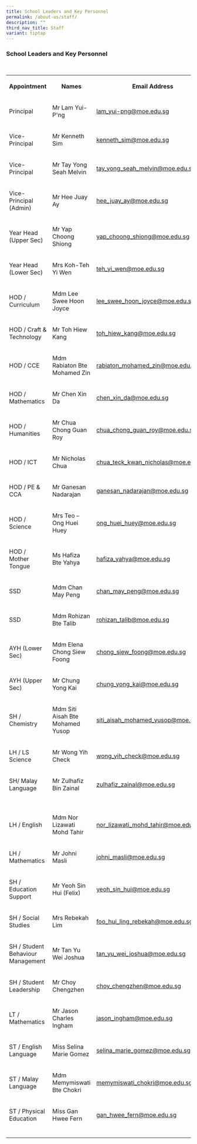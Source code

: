 ```yaml
---
title: School Leaders and Key Personnel
permalink: /about-us/staff/
description: ""
third_nav_title: Staff
variant: tiptap
---
```

<h3><strong>School Leaders and Key Personnel</strong></h3>
<table style="width: 0px">
<colgroup></colgroup>
<tbody>
<tr></tr>
</tbody>
</table>
<table style="width: 0px">
<colgroup></colgroup>
<tbody>
<tr></tr>
</tbody>
</table>
<table style="minWidth: 75px">
<colgroup>
<col>
<col>
<col>
</colgroup>
<tbody>
<tr>
<th rowspan="1" colspan="1">
<p>Appointment</p>
</th>
<th rowspan="1" colspan="1">
<p>Names</p>
</th>
<th rowspan="1" colspan="1">
<p>Email Address</p>
</th>
</tr>
<tr>
<td rowspan="1" colspan="1">
<p>Principal</p>
</td>
<td rowspan="1" colspan="1">
<p>Mr Lam Yui-P'ng</p>
</td>
<td rowspan="1" colspan="1">
<p><a href="mailto:lam_yui-png@moe.edu.sg" rel="noopener noreferrer nofollow" target="_blank">lam_yui-png@moe.edu.sg</a>
</p>
</td>
</tr>
<tr>
<td rowspan="1" colspan="1">
<p>Vice-Principal</p>
</td>
<td rowspan="1" colspan="1">
<p>Mr Kenneth Sim</p>
</td>
<td rowspan="1" colspan="1">
<p><a href="mailto:kenneth_sim@moe.edu.sg" rel="noopener noreferrer nofollow" target="_blank">kenneth_sim@moe.edu.sg</a>
</p>
</td>
</tr>
<tr>
<td rowspan="1" colspan="1">
<p>Vice-Principal</p>
</td>
<td rowspan="1" colspan="1">
<p>Mr Tay Yong Seah Melvin</p>
</td>
<td rowspan="1" colspan="1">
<p><a href="mailto:tay_yong_seah_melvin@moe.edu.sg" rel="noopener noreferrer nofollow" target="_blank">tay_yong_seah_melvin@moe.edu.sg</a>
</p>
</td>
</tr>
<tr>
<td rowspan="1" colspan="1">
<p>Vice-Principal (Admin)</p>
</td>
<td rowspan="1" colspan="1">
<p>Mr Hee Juay Ay</p>
</td>
<td rowspan="1" colspan="1">
<p><a href="mailto:hee_juay_ay@moe.edu.sg" rel="noopener noreferrer nofollow" target="_blank">hee_juay_ay@moe.edu.sg</a>
</p>
</td>
</tr>
<tr>
<td rowspan="1" colspan="1">
<p>Year Head (Upper Sec)</p>
</td>
<td rowspan="1" colspan="1">
<p>Mr Yap Choong Shiong</p>
</td>
<td rowspan="1" colspan="1">
<p><a href="mailto:yap_choong_shiong@moe.edu.sg" rel="noopener noreferrer nofollow" target="_blank">yap_choong_shiong@moe.edu.sg</a>
</p>
</td>
</tr>
<tr>
<td rowspan="1" colspan="1">
<p>Year Head (Lower Sec)</p>
</td>
<td rowspan="1" colspan="1">
<p>Mrs Koh-Teh Yi Wen</p>
</td>
<td rowspan="1" colspan="1">
<p><a href="mailto:teh_yi_wen@moe.edu.sg" rel="noopener noreferrer nofollow" target="_blank">teh_yi_wen@moe.edu.sg</a>
</p>
</td>
</tr>
<tr>
<td rowspan="1" colspan="1">
<p>HOD / Curriculum</p>
</td>
<td rowspan="1" colspan="1">
<p>Mdm Lee Swee Hoon Joyce</p>
</td>
<td rowspan="1" colspan="1">
<p><a href="mailto:lee_swee_hoon_joyce@moe.edu." rel="noopener noreferrer nofollow" target="_blank">lee_swee_hoon_joyce@moe.edu.sg</a>
</p>
</td>
</tr>
<tr>
<td rowspan="1" colspan="1">
<p>HOD / Craft &amp; Technology</p>
</td>
<td rowspan="1" colspan="1">
<p>Mr Toh Hiew Kang</p>
</td>
<td rowspan="1" colspan="1">
<p><a href="mailto:toh_hiew_kang@moe.edu.sg" rel="noopener noreferrer nofollow" target="_blank">toh_hiew_kang@moe.edu.sg</a>
</p>
</td>
</tr>
<tr>
<td rowspan="1" colspan="1">
<p>HOD / CCE</p>
</td>
<td rowspan="1" colspan="1">
<p>Mdm Rabiaton Bte Mohamed Zin</p>
</td>
<td rowspan="1" colspan="1">
<p><a href="mailto:rabiaton_mohamed_zin@moe.edu.sg" rel="noopener noreferrer nofollow" target="_blank">rabiaton_mohamed_zin@moe.edu.sg</a>
</p>
</td>
</tr>
<tr>
<td rowspan="1" colspan="1">
<p>HOD / Mathematics</p>
</td>
<td rowspan="1" colspan="1">
<p>Mr Chen Xin Da</p>
</td>
<td rowspan="1" colspan="1">
<p><a href="mailto:chen_xin_da@moe.edu.sg" rel="noopener noreferrer nofollow" target="_blank">chen_xin_da@moe.edu.sg</a>
</p>
</td>
</tr>
<tr>
<td rowspan="1" colspan="1">
<p>HOD / Humanities</p>
</td>
<td rowspan="1" colspan="1">
<p>Mr Chua Chong Guan Roy</p>
</td>
<td rowspan="1" colspan="1">
<p><a href="mailto:chua_chong_guan_roy@moe.edu.sg" rel="noopener noreferrer nofollow" target="_blank">chua_chong_guan_roy@moe.edu.sg</a>
</p>
</td>
</tr>
<tr>
<td rowspan="1" colspan="1">
<p>HOD / ICT</p>
</td>
<td rowspan="1" colspan="1">
<p>Mr Nicholas Chua</p>
</td>
<td rowspan="1" colspan="1">
<p><a href="mailto:chua_teck_kwan_nicholas@moe.edu.sg" rel="noopener noreferrer nofollow" target="_blank">chua_teck_kwan_nicholas@moe.edu.sg</a>
</p>
</td>
</tr>
<tr>
<td rowspan="1" colspan="1">
<p>HOD / PE &amp; CCA</p>
</td>
<td rowspan="1" colspan="1">
<p>Mr Ganesan Nadarajan</p>
</td>
<td rowspan="1" colspan="1">
<p><a href="mailto:ganesan_nadarajan@moe.edu.sg" rel="noopener noreferrer nofollow" target="_blank">ganesan_nadarajan@moe.edu.sg</a>
</p>
</td>
</tr>
<tr>
<td rowspan="1" colspan="1">
<p>HOD / Science</p>
</td>
<td rowspan="1" colspan="1">
<p>Mrs Teo – Ong Huei Huey</p>
</td>
<td rowspan="1" colspan="1">
<p><a href="mailto:ong_huei_huey@moe.edu.sg" rel="noopener noreferrer nofollow" target="_blank">ong_huei_huey@moe.edu.sg</a>
</p>
</td>
</tr>
<tr>
<td rowspan="1" colspan="1">
<p>HOD / Mother Tongue</p>
</td>
<td rowspan="1" colspan="1">
<p>Ms Hafiza Bte Yahya</p>
</td>
<td rowspan="1" colspan="1">
<p><a href="mailto:hafiza_yahya@moe.edu.sg" rel="noopener noreferrer nofollow" target="_blank">hafiza_yahya@moe.edu.sg</a>
</p>
</td>
</tr>
<tr>
<td rowspan="1" colspan="1">
<p>SSD</p>
</td>
<td rowspan="1" colspan="1">
<p>Mdm Chan May Peng</p>
</td>
<td rowspan="1" colspan="1">
<p><a href="mailto:chan_may_peng@moe.edu.sg" rel="noopener noreferrer nofollow" target="_blank">chan_may_peng@moe.edu.sg</a>
</p>
</td>
</tr>
<tr>
<td rowspan="1" colspan="1">
<p>SSD</p>
</td>
<td rowspan="1" colspan="1">
<p>Mdm Rohizan Bte Talib</p>
</td>
<td rowspan="1" colspan="1">
<p><a href="mailto:rohizan_talib@moe.edu.sg" rel="noopener noreferrer nofollow" target="_blank">rohizan_talib@moe.edu.sg</a>
</p>
</td>
</tr>
<tr>
<td rowspan="1" colspan="1">
<p>AYH (Lower Sec)</p>
</td>
<td rowspan="1" colspan="1">
<p>Mdm Elena Chong Siew Foong</p>
</td>
<td rowspan="1" colspan="1">
<p><a href="mailto:chong_siew_foong@moe.edu.sg" rel="noopener noreferrer nofollow" target="_blank">chong_siew_foong@moe.edu.sg</a>
</p>
</td>
</tr>
<tr>
<td rowspan="1" colspan="1">
<p>AYH (Upper Sec)</p>
</td>
<td rowspan="1" colspan="1">
<p>Mr Chung Yong Kai</p>
</td>
<td rowspan="1" colspan="1">
<p><a href="mailto:chung_yong_kai@moe.edu.sg" rel="noopener noreferrer nofollow" target="_blank">chung_yong_kai@moe.edu.sg</a>
</p>
</td>
</tr>
<tr>
<td rowspan="1" colspan="1">
<p>SH / Chemistry</p>
</td>
<td rowspan="1" colspan="1">
<p>Mdm Siti Aisah Bte Mohamed Yusop</p>
</td>
<td rowspan="1" colspan="1">
<p><a href="mailto:siti_aisah_mohamed_yusop@moe.edu.sg" rel="noopener noreferrer nofollow" target="_blank">siti_aisah_mohamed_yusop@moe.edu.sg</a>
</p>
</td>
</tr>
<tr>
<td rowspan="1" colspan="1">
<p>LH / LS Science</p>
</td>
<td rowspan="1" colspan="1">
<p>Mr Wong Yih Check</p>
</td>
<td rowspan="1" colspan="1">
<p><a href="mailto:wong_yih_check@moe.edu.sg" rel="noopener noreferrer nofollow" target="_blank">wong_yih_check@moe.edu.sg</a>
</p>
</td>
</tr>
<tr>
<td rowspan="1" colspan="1">
<p>SH/ Malay Language</p>
</td>
<td rowspan="1" colspan="1">
<p>Mr Zulhafiz Bin Zainal</p>
</td>
<td rowspan="1" colspan="1">
<p><a href="mailto:zulhafiz_zainal@moe.edu.sg" rel="noopener noreferrer nofollow" target="_blank"><u>zulhafiz_zainal@moe.edu.sg</u></a>
</p>
</td>
</tr>
<tr>
<td rowspan="1" colspan="1">
<p></p>
</td>
<td rowspan="1" colspan="1">
<p></p>
</td>
<td rowspan="1" colspan="1">
<p></p>
</td>
</tr>
<tr>
<td rowspan="1" colspan="1">
<p>LH / English</p>
</td>
<td rowspan="1" colspan="1">
<p>Mdm Nor Lizawati Mohd Tahir</p>
</td>
<td rowspan="1" colspan="1">
<p><a href="mailto:nor_lizawati_mohd_tahir@moe.edu.sg" rel="noopener noreferrer nofollow" target="_blank">nor_lizawati_mohd_tahir@moe.edu.sg</a>
</p>
</td>
</tr>
<tr>
<td rowspan="1" colspan="1">
<p>LH / Mathematics</p>
</td>
<td rowspan="1" colspan="1">
<p>Mr Johni Masli</p>
</td>
<td rowspan="1" colspan="1">
<p><a href="mailto:johni_masl@moe.edu.sg" rel="noopener noreferrer nofollow" target="_blank">johni_masli@moe.edu.sg</a>
</p>
</td>
</tr>
<tr>
<td rowspan="1" colspan="1">
<p>SH / Education Support</p>
</td>
<td rowspan="1" colspan="1">
<p>Mr Yeoh Sin Hui (Felix)</p>
</td>
<td rowspan="1" colspan="1">
<p><a href="mailto:yeoh_sin_hui@moe.edu.sg" rel="noopener noreferrer nofollow" target="_blank">yeoh_sin_hui@moe.edu.sg</a>
</p>
</td>
</tr>
<tr>
<td rowspan="1" colspan="1">
<p>SH / Social Studies</p>
</td>
<td rowspan="1" colspan="1">
<p>Mrs Rebekah Lim</p>
</td>
<td rowspan="1" colspan="1">
<p><a href="mailto:foo_hui_ling_rebekah@moe.edu.sg" rel="noopener noreferrer nofollow" target="_blank">foo_hui_ling_rebekah@moe.edu.sg</a>
</p>
</td>
</tr>
<tr>
<td rowspan="1" colspan="1">
<p>SH / Student Behaviour Management</p>
</td>
<td rowspan="1" colspan="1">
<p>Mr Tan Yu Wei Joshua</p>
</td>
<td rowspan="1" colspan="1">
<p><a href="mailto:tan_yu_wei_joshua@moe.edu.sg" rel="noopener noreferrer nofollow" target="_blank">tan_yu_wei_joshua@moe.edu.sg</a>
</p>
</td>
</tr>
<tr>
<td rowspan="1" colspan="1">
<p>SH / Student Leadership</p>
</td>
<td rowspan="1" colspan="1">
<p>Mr Choy Chengzhen</p>
</td>
<td rowspan="1" colspan="1">
<p><a href="mailto:choy_chengzhen@moe.edu.sg" rel="noopener noreferrer nofollow" target="_blank">choy_chengzhen@moe.edu.sg</a>
</p>
</td>
</tr>
<tr>
<td rowspan="1" colspan="1">
<p>LT / Mathematics</p>
</td>
<td rowspan="1" colspan="1">
<p>Mr Jason Charles Ingham</p>
</td>
<td rowspan="1" colspan="1">
<p><a href="mailto:jason_ingham@moe.edu.sg" rel="noopener noreferrer nofollow" target="_blank">jason_ingham@moe.edu.sg</a>
</p>
</td>
</tr>
<tr>
<td rowspan="1" colspan="1">
<p>ST / English Language</p>
</td>
<td rowspan="1" colspan="1">
<p>Miss Selina Marie Gomez</p>
</td>
<td rowspan="1" colspan="1">
<p><a href="mailto:selina_marie_gomez@moe.edu.sg" rel="noopener noreferrer nofollow" target="_blank">selina_marie_gomez@moe.edu.sg</a>
</p>
</td>
</tr>
<tr>
<td rowspan="1" colspan="1">
<p>ST / Malay Language</p>
</td>
<td rowspan="1" colspan="1">
<p>Mdm Memymiswati Bte Chokri</p>
</td>
<td rowspan="1" colspan="1">
<p><a href="mailto:memymiswati_chokri@moe.edu.sg" rel="noopener noreferrer nofollow" target="_blank">memymiswati_chokri@moe.edu.sg</a>
</p>
</td>
</tr>
<tr>
<td rowspan="1" colspan="1">
<p>ST / Physical Education</p>
</td>
<td rowspan="1" colspan="1">
<p>Miss Gan Hwee Fern</p>
</td>
<td rowspan="1" colspan="1">
<p><a href="mailto:gan_hwee_fern@moe.edu.sg" rel="noopener noreferrer nofollow" target="_blank">gan_hwee_fern@moe.edu.sg</a>
</p>
</td>
</tr>
<tr>
<td rowspan="1" colspan="1">
<p></p>
</td>
<td rowspan="1" colspan="1">
<p></p>
</td>
<td rowspan="1" colspan="1">
<p></p>
</td>
</tr>
</tbody>
</table>
<p></p>